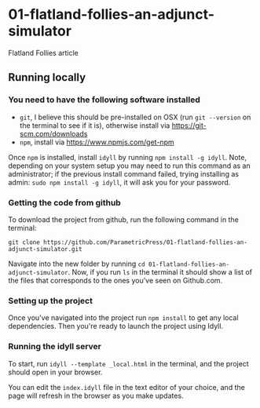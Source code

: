 # 01-flatland-follies-an-adjunct-simulator
Flatland Follies article


## Running locally

### You need to have the following software installed

- `git`, I believe this should be pre-installed on OSX (run `git --version` on the terminal to see if it is), otherwise install via https://git-scm.com/downloads
- `npm`, install via https://www.npmjs.com/get-npm

Once `npm` is installed, install `idyll` by running `npm install -g idyll`. Note, depending on your system setup you may need to run this command as an administrator; if the previous install command failed, trying installing as admin: `sudo npm install -g idyll`, it will ask you for your password.

### Getting the code from github


To download the project from github, run the following command in the terminal:

```
git clone https://github.com/ParametricPress/01-flatland-follies-an-adjunct-simulator.git
```

Navigate into the new folder by running `cd 01-flatland-follies-an-adjunct-simulator`. Now, if you run `ls` in the terminal it should show a list of the files that corresponds to the ones you've seen on Github.com. 

### Setting up the project

Once you've navigated into the project run `npm install` to get any local dependencies. Then you're ready to launch the project using Idyll. 

### Running the idyll server

To start, run `idyll --template _local.html` in the terminal, and the project should open in your browser.

You can edit the `index.idyll` file in the text editor of your choice, and the page will refresh in the browser as you make updates.
